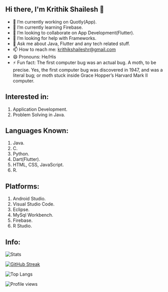 ## Hi there, I'm Krithik Shailesh 👋

- 🔭 I’m currently working on Quotly(App).
- 🌱 I’m currently learning Firebase.
- 👯 I’m looking to collaborate on App Development(Flutter).
- 🤔 I’m looking for help with Frameworks.
- 💬 Ask me about Java, Flutter and any tech related stuff.
- 📫 How to reach me: krithikshaileshr@gmail.com
- 😄 Pronouns: He/His
- ⚡ Fun fact: The first computer bug was an actual bug. A moth, to be precise. Yes, the first computer bug was discovered in 1947, and was a literal bug; or moth stuck inside Grace Hopper’s Harvard Mark II computer.

## Interested in:

1. Application Development.
2. Problem Solving in Java.

## Languages Known:

1. Java.
2. C.
3. Python.
4. Dart(Flutter).
5. HTML, CSS, JavaScript.
6. R.

## Platforms:

1. Android Studio.
2. Visual Studio Code.
3. Eclipse.
4. MySql Workbench.
5. Firebase.
6. R Studio.

## Info:

![Stats](https://github-readme-stats.vercel.app/api?username=KrithikShailesh)

[![GitHub Streak](https://github-readme-streak-stats.herokuapp.com/?user=KrithikShailesh&theme=default)](https://github.com/KrithikShailesh/github-readme-streak-stats)

![Top Langs](https://github-readme-stats.vercel.app/api/top-langs/?username=KrithikShailesh&theme=default)

![Profile views](https://gpvc.arturio.dev/KrithikShailesh)
